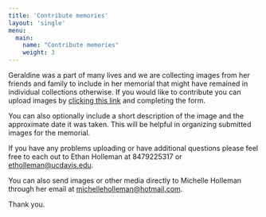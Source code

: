```yaml
---
title: 'Contribute memories'
layout: 'single'
menu:
  main:
    name: "Contribute memories"
    weight: 3
---
```


Geraldine was a part of many lives and we are collecting images from her
friends and family to include in her memorial that might have remained in
individual collections otherwise. If you would like to contribute you can upload
images by [clicking this link](https://forms.gle/wWCXn3Zcr9c4Y2Hk9) and completing
the form. 

You can also optionally include a short description of the image and 
the approximate date it was taken. This will be helpful in organizing submitted 
images for the memorial. 

If you have any problems uploading or have additional questions please feel
free to each out to Ethan Holleman at 8479225317 or etholleman@ucdavis.edu.

You can also send images or other media directly to Michelle Holleman through her email
at michelleholleman@hotmail.com.

Thank you.

